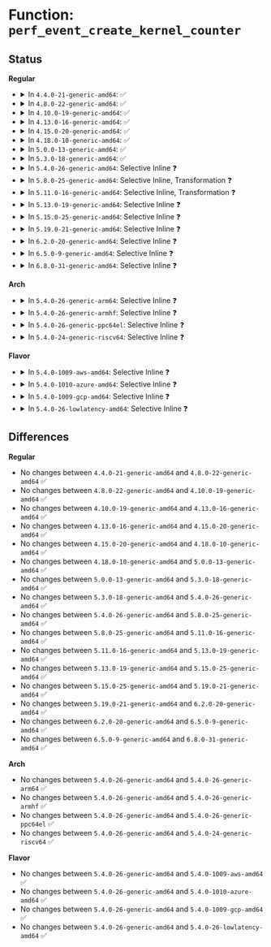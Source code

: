 # Function: <code>perf_event_create_kernel_counter</code>

## Status
<b>Regular</b>
<ul>
<li>
<details>
<summary>In <code>4.4.0-21-generic-amd64</code>: ✅</summary>

```c
struct perf_event * perf_event_create_kernel_counter(struct perf_event_attr * attr, int cpu, struct task_struct * task, perf_overflow_handler_t overflow_handler, void * context)
```

```json
{
  "name": "perf_event_create_kernel_counter",
  "collision_type": "Unique Global",
  "inline_type": "No",
  "funcs": [
    {
      "addr": 18446744071580420992,
      "name": "perf_event_create_kernel_counter",
      "external": true,
      "loc": "kernel/events/core.c:8606",
      "file": "kernel/events/core.c",
      "inline": "seen, unknown",
      "caller_inline": [],
      "caller_func": [
        "kernel/watchdog.c:watchdog_enable",
        "kernel/events/hw_breakpoint.c:register_user_hw_breakpoint",
        "kernel/events/hw_breakpoint.c:register_wide_hw_breakpoint"
      ]
    }
  ],
  "symbols": [
    {
      "addr": 18446744071580420992,
      "name": "perf_event_create_kernel_counter",
      "section": ".text",
      "bind": "STB_GLOBAL",
      "size": 340
    }
  ]
}
```
</details>
</li>
<li>
<details>
<summary>In <code>4.8.0-22-generic-amd64</code>: ✅</summary>

```c
struct perf_event * perf_event_create_kernel_counter(struct perf_event_attr * attr, int cpu, struct task_struct * task, perf_overflow_handler_t overflow_handler, void * context)
```

```json
{
  "name": "perf_event_create_kernel_counter",
  "collision_type": "Unique Global",
  "inline_type": "No",
  "funcs": [
    {
      "addr": 18446744071580493648,
      "name": "perf_event_create_kernel_counter",
      "external": true,
      "loc": "kernel/events/core.c:9786",
      "file": "kernel/events/core.c",
      "inline": "seen, unknown",
      "caller_inline": [],
      "caller_func": [
        "kernel/watchdog.c:watchdog_enable",
        "kernel/events/hw_breakpoint.c:register_wide_hw_breakpoint",
        "kernel/events/hw_breakpoint.c:register_user_hw_breakpoint"
      ]
    }
  ],
  "symbols": [
    {
      "addr": 18446744071580493648,
      "name": "perf_event_create_kernel_counter",
      "section": ".text",
      "bind": "STB_GLOBAL",
      "size": 311
    }
  ]
}
```
</details>
</li>
<li>
<details>
<summary>In <code>4.10.0-19-generic-amd64</code>: ✅</summary>

```c
struct perf_event * perf_event_create_kernel_counter(struct perf_event_attr * attr, int cpu, struct task_struct * task, perf_overflow_handler_t overflow_handler, void * context)
```

```json
{
  "name": "perf_event_create_kernel_counter",
  "collision_type": "Unique Global",
  "inline_type": "No",
  "funcs": [
    {
      "addr": 18446744071580557104,
      "name": "perf_event_create_kernel_counter",
      "external": true,
      "loc": "kernel/events/core.c:10046",
      "file": "kernel/events/core.c",
      "inline": "seen, unknown",
      "caller_inline": [],
      "caller_func": [
        "kernel/watchdog_hld.c:watchdog_nmi_enable",
        "kernel/events/hw_breakpoint.c:register_wide_hw_breakpoint",
        "kernel/events/hw_breakpoint.c:register_user_hw_breakpoint"
      ]
    }
  ],
  "symbols": [
    {
      "addr": 18446744071580557104,
      "name": "perf_event_create_kernel_counter",
      "section": ".text",
      "bind": "STB_GLOBAL",
      "size": 311
    }
  ]
}
```
</details>
</li>
<li>
<details>
<summary>In <code>4.13.0-16-generic-amd64</code>: ✅</summary>

```c
struct perf_event * perf_event_create_kernel_counter(struct perf_event_attr * attr, int cpu, struct task_struct * task, perf_overflow_handler_t overflow_handler, void * context)
```

```json
{
  "name": "perf_event_create_kernel_counter",
  "collision_type": "Unique Global",
  "inline_type": "No",
  "funcs": [
    {
      "addr": 18446744071580587760,
      "name": "perf_event_create_kernel_counter",
      "external": true,
      "loc": "kernel/events/core.c:10278",
      "file": "kernel/events/core.c",
      "inline": "seen, unknown",
      "caller_inline": [],
      "caller_func": [
        "kernel/watchdog_hld.c:watchdog_nmi_enable",
        "kernel/watchdog_hld.c:watchdog_nmi_enable",
        "kernel/events/hw_breakpoint.c:register_wide_hw_breakpoint",
        "kernel/events/hw_breakpoint.c:register_user_hw_breakpoint"
      ]
    }
  ],
  "symbols": [
    {
      "addr": 18446744071580587760,
      "name": "perf_event_create_kernel_counter",
      "section": ".text",
      "bind": "STB_GLOBAL",
      "size": 304
    }
  ]
}
```
</details>
</li>
<li>
<details>
<summary>In <code>4.15.0-20-generic-amd64</code>: ✅</summary>

```c
struct perf_event * perf_event_create_kernel_counter(struct perf_event_attr * attr, int cpu, struct task_struct * task, perf_overflow_handler_t overflow_handler, void * context)
```

```json
{
  "name": "perf_event_create_kernel_counter",
  "collision_type": "Unique Global",
  "inline_type": "No",
  "funcs": [
    {
      "addr": 18446744071580667712,
      "name": "perf_event_create_kernel_counter",
      "external": true,
      "loc": "kernel/events/core.c:10310",
      "file": "kernel/events/core.c",
      "inline": "seen, unknown",
      "caller_inline": [],
      "caller_func": [
        "kernel/watchdog_hld.c:hardlockup_detector_event_create",
        "kernel/events/hw_breakpoint.c:register_wide_hw_breakpoint",
        "kernel/events/hw_breakpoint.c:register_user_hw_breakpoint"
      ]
    }
  ],
  "symbols": [
    {
      "addr": 18446744071580667712,
      "name": "perf_event_create_kernel_counter",
      "section": ".text",
      "bind": "STB_GLOBAL",
      "size": 304
    }
  ]
}
```
</details>
</li>
<li>
<details>
<summary>In <code>4.18.0-10-generic-amd64</code>: ✅</summary>

```c
struct perf_event * perf_event_create_kernel_counter(struct perf_event_attr * attr, int cpu, struct task_struct * task, perf_overflow_handler_t overflow_handler, void * context)
```

```json
{
  "name": "perf_event_create_kernel_counter",
  "collision_type": "Unique Global",
  "inline_type": "No",
  "funcs": [
    {
      "addr": 18446744071580799296,
      "name": "perf_event_create_kernel_counter",
      "external": true,
      "loc": "kernel/events/core.c:10840",
      "file": "kernel/events/core.c",
      "inline": "seen, unknown",
      "caller_inline": [],
      "caller_func": [
        "kernel/watchdog_hld.c:hardlockup_detector_event_create",
        "kernel/events/hw_breakpoint.c:register_wide_hw_breakpoint",
        "kernel/events/hw_breakpoint.c:register_user_hw_breakpoint"
      ]
    }
  ],
  "symbols": [
    {
      "addr": 18446744071580799296,
      "name": "perf_event_create_kernel_counter",
      "section": ".text",
      "bind": "STB_GLOBAL",
      "size": 309
    }
  ]
}
```
</details>
</li>
<li>
<details>
<summary>In <code>5.0.0-13-generic-amd64</code>: ✅</summary>

```c
struct perf_event * perf_event_create_kernel_counter(struct perf_event_attr * attr, int cpu, struct task_struct * task, perf_overflow_handler_t overflow_handler, void * context)
```

```json
{
  "name": "perf_event_create_kernel_counter",
  "collision_type": "Unique Global",
  "inline_type": "No",
  "funcs": [
    {
      "addr": 18446744071580865856,
      "name": "perf_event_create_kernel_counter",
      "external": true,
      "loc": "kernel/events/core.c:10883",
      "file": "kernel/events/core.c",
      "inline": "seen, unknown",
      "caller_inline": [],
      "caller_func": [
        "kernel/watchdog_hld.c:hardlockup_detector_event_create",
        "kernel/events/hw_breakpoint.c:register_wide_hw_breakpoint",
        "kernel/events/hw_breakpoint.c:register_user_hw_breakpoint"
      ]
    }
  ],
  "symbols": [
    {
      "addr": 18446744071580865856,
      "name": "perf_event_create_kernel_counter",
      "section": ".text",
      "bind": "STB_GLOBAL",
      "size": 309
    }
  ]
}
```
</details>
</li>
<li>
<details>
<summary>In <code>5.3.0-18-generic-amd64</code>: ✅</summary>

```c
struct perf_event * perf_event_create_kernel_counter(struct perf_event_attr * attr, int cpu, struct task_struct * task, perf_overflow_handler_t overflow_handler, void * context)
```

```json
{
  "name": "perf_event_create_kernel_counter",
  "collision_type": "Unique Global",
  "inline_type": "No",
  "funcs": [
    {
      "addr": 18446744071580962688,
      "name": "perf_event_create_kernel_counter",
      "external": true,
      "loc": "kernel/events/core.c:11234",
      "file": "kernel/events/core.c",
      "inline": "seen, unknown",
      "caller_inline": [],
      "caller_func": [
        "kernel/watchdog_hld.c:hardlockup_detector_event_create",
        "kernel/events/hw_breakpoint.c:register_wide_hw_breakpoint",
        "kernel/events/hw_breakpoint.c:register_user_hw_breakpoint"
      ]
    }
  ],
  "symbols": [
    {
      "addr": 18446744071580962688,
      "name": "perf_event_create_kernel_counter",
      "section": ".text",
      "bind": "STB_GLOBAL",
      "size": 298
    }
  ]
}
```
</details>
</li>
<li>
<details>
<summary>In <code>5.4.0-26-generic-amd64</code>: Selective Inline ❓</summary>

```c
struct perf_event * perf_event_create_kernel_counter(struct perf_event_attr * attr, int cpu, struct task_struct * task, perf_overflow_handler_t overflow_handler, void * context)
```

```json
{
  "name": "perf_event_create_kernel_counter",
  "collision_type": "Unique Global",
  "inline_type": "Selective",
  "funcs": [
    {
      "addr": 18446744071581014896,
      "name": "perf_event_create_kernel_counter",
      "external": true,
      "loc": "kernel/events/core.c:11341",
      "file": "kernel/events/core.c",
      "inline": "not declared, inlined",
      "caller_inline": [],
      "caller_func": [
        "kernel/watchdog_hld.c:hardlockup_detector_event_create",
        "kernel/events/hw_breakpoint.c:register_wide_hw_breakpoint",
        "kernel/events/hw_breakpoint.c:register_user_hw_breakpoint"
      ]
    }
  ],
  "symbols": [
    {
      "addr": 18446744071581014896,
      "name": "perf_event_create_kernel_counter",
      "section": ".text",
      "bind": "STB_GLOBAL",
      "size": 315
    }
  ]
}
```
</details>
</li>
<li>
<details>
<summary>In <code>5.8.0-25-generic-amd64</code>: Selective Inline, Transformation ❓</summary>

```c
struct perf_event * perf_event_create_kernel_counter(struct perf_event_attr * attr, int cpu, struct task_struct * task, perf_overflow_handler_t overflow_handler, void * context)
```

```json
{
  "name": "perf_event_create_kernel_counter",
  "collision_type": "Unique Global",
  "inline_type": "Selective",
  "funcs": [
    {
      "addr": 18446744071581194912,
      "name": "perf_event_create_kernel_counter",
      "external": true,
      "loc": "kernel/events/core.c:11944",
      "file": "kernel/events/core.c",
      "inline": "not declared, inlined",
      "caller_inline": [],
      "caller_func": [
        "kernel/watchdog_hld.c:hardlockup_detector_event_create",
        "kernel/events/hw_breakpoint.c:register_wide_hw_breakpoint",
        "kernel/events/hw_breakpoint.c:register_user_hw_breakpoint"
      ]
    }
  ],
  "symbols": [
    {
      "addr": 18446744071581194912,
      "name": "perf_event_create_kernel_counter.part.0",
      "section": ".text",
      "bind": "STB_LOCAL",
      "size": 347
    },
    {
      "addr": 18446744071581195264,
      "name": "perf_event_create_kernel_counter",
      "section": ".text",
      "bind": "STB_GLOBAL",
      "size": 25
    }
  ]
}
```
</details>
</li>
<li>
<details>
<summary>In <code>5.11.0-16-generic-amd64</code>: Selective Inline, Transformation ❓</summary>

```c
struct perf_event * perf_event_create_kernel_counter(struct perf_event_attr * attr, int cpu, struct task_struct * task, perf_overflow_handler_t overflow_handler, void * context)
```

```json
{
  "name": "perf_event_create_kernel_counter",
  "collision_type": "Unique Global",
  "inline_type": "Selective",
  "funcs": [
    {
      "addr": 18446744071581236832,
      "name": "perf_event_create_kernel_counter",
      "external": true,
      "loc": "kernel/events/core.c:12228",
      "file": "kernel/events/core.c",
      "inline": "not declared, inlined",
      "caller_inline": [],
      "caller_func": [
        "kernel/watchdog_hld.c:hardlockup_detector_event_create",
        "kernel/events/hw_breakpoint.c:register_wide_hw_breakpoint",
        "kernel/events/hw_breakpoint.c:register_user_hw_breakpoint"
      ]
    }
  ],
  "symbols": [
    {
      "addr": 18446744071581236832,
      "name": "perf_event_create_kernel_counter.part.0",
      "section": ".text",
      "bind": "STB_LOCAL",
      "size": 344
    },
    {
      "addr": 18446744071581237184,
      "name": "perf_event_create_kernel_counter",
      "section": ".text",
      "bind": "STB_GLOBAL",
      "size": 25
    }
  ]
}
```
</details>
</li>
<li>
<details>
<summary>In <code>5.13.0-19-generic-amd64</code>: Selective Inline ❓</summary>

```c
struct perf_event * perf_event_create_kernel_counter(struct perf_event_attr * attr, int cpu, struct task_struct * task, perf_overflow_handler_t overflow_handler, void * context)
```

```json
{
  "name": "perf_event_create_kernel_counter",
  "collision_type": "Unique Global",
  "inline_type": "Selective",
  "funcs": [
    {
      "addr": 18446744071581252896,
      "name": "perf_event_create_kernel_counter",
      "external": true,
      "loc": "kernel/events/core.c:12418",
      "file": "kernel/events/core.c",
      "inline": "not declared, inlined",
      "caller_inline": [],
      "caller_func": [
        "kernel/watchdog_hld.c:hardlockup_detector_event_create",
        "kernel/events/hw_breakpoint.c:register_wide_hw_breakpoint",
        "kernel/events/hw_breakpoint.c:register_user_hw_breakpoint"
      ]
    }
  ],
  "symbols": [
    {
      "addr": 18446744071581252896,
      "name": "perf_event_create_kernel_counter",
      "section": ".text",
      "bind": "STB_GLOBAL",
      "size": 372
    }
  ]
}
```
</details>
</li>
<li>
<details>
<summary>In <code>5.15.0-25-generic-amd64</code>: Selective Inline ❓</summary>

```c
struct perf_event * perf_event_create_kernel_counter(struct perf_event_attr * attr, int cpu, struct task_struct * task, perf_overflow_handler_t overflow_handler, void * context)
```

```json
{
  "name": "perf_event_create_kernel_counter",
  "collision_type": "Unique Global",
  "inline_type": "Selective",
  "funcs": [
    {
      "addr": 18446744071581496800,
      "name": "perf_event_create_kernel_counter",
      "external": true,
      "loc": "kernel/events/core.c:12539",
      "file": "kernel/events/core.c",
      "inline": "not declared, inlined",
      "caller_inline": [],
      "caller_func": [
        "kernel/watchdog_hld.c:hardlockup_detector_event_create",
        "kernel/events/hw_breakpoint.c:register_wide_hw_breakpoint",
        "kernel/events/hw_breakpoint.c:register_user_hw_breakpoint"
      ]
    }
  ],
  "symbols": [
    {
      "addr": 18446744071581496800,
      "name": "perf_event_create_kernel_counter",
      "section": ".text",
      "bind": "STB_GLOBAL",
      "size": 372
    }
  ]
}
```
</details>
</li>
<li>
<details>
<summary>In <code>5.19.0-21-generic-amd64</code>: Selective Inline ❓</summary>

```c
struct perf_event * perf_event_create_kernel_counter(struct perf_event_attr * attr, int cpu, struct task_struct * task, perf_overflow_handler_t overflow_handler, void * context)
```

```json
{
  "name": "perf_event_create_kernel_counter",
  "collision_type": "Unique Global",
  "inline_type": "Selective",
  "funcs": [
    {
      "addr": 18446744071581842832,
      "name": "perf_event_create_kernel_counter",
      "external": true,
      "loc": "kernel/events/core.c:12509",
      "file": "kernel/events/core.c",
      "inline": "not declared, inlined",
      "caller_inline": [],
      "caller_func": [
        "kernel/watchdog_hld.c:hardlockup_detector_event_create",
        "kernel/events/hw_breakpoint.c:register_wide_hw_breakpoint",
        "kernel/events/hw_breakpoint.c:register_user_hw_breakpoint"
      ]
    }
  ],
  "symbols": [
    {
      "addr": 18446744071581842832,
      "name": "perf_event_create_kernel_counter",
      "section": ".text",
      "bind": "STB_GLOBAL",
      "size": 385
    }
  ]
}
```
</details>
</li>
<li>
<details>
<summary>In <code>6.2.0-20-generic-amd64</code>: Selective Inline ❓</summary>

```c
struct perf_event * perf_event_create_kernel_counter(struct perf_event_attr * attr, int cpu, struct task_struct * task, perf_overflow_handler_t overflow_handler, void * context)
```

```json
{
  "name": "perf_event_create_kernel_counter",
  "collision_type": "Unique Global",
  "inline_type": "Selective",
  "funcs": [
    {
      "addr": 18446744071582269584,
      "name": "perf_event_create_kernel_counter",
      "external": true,
      "loc": "kernel/events/core.c:12708",
      "file": "kernel/events/core.c",
      "inline": "not declared, inlined",
      "caller_inline": [],
      "caller_func": [
        "kernel/watchdog_hld.c:hardlockup_detector_event_create",
        "kernel/events/hw_breakpoint.c:register_wide_hw_breakpoint",
        "kernel/events/hw_breakpoint.c:register_user_hw_breakpoint"
      ]
    }
  ],
  "symbols": [
    {
      "addr": 18446744071582269584,
      "name": "perf_event_create_kernel_counter",
      "section": ".text",
      "bind": "STB_GLOBAL",
      "size": 485
    }
  ]
}
```
</details>
</li>
<li>
<details>
<summary>In <code>6.5.0-9-generic-amd64</code>: Selective Inline ❓</summary>

```c
struct perf_event * perf_event_create_kernel_counter(struct perf_event_attr * attr, int cpu, struct task_struct * task, perf_overflow_handler_t overflow_handler, void * context)
```

```json
{
  "name": "perf_event_create_kernel_counter",
  "collision_type": "Unique Global",
  "inline_type": "Selective",
  "funcs": [
    {
      "addr": 18446744071582470432,
      "name": "perf_event_create_kernel_counter",
      "external": true,
      "loc": "kernel/events/core.c:12748",
      "file": "kernel/events/core.c",
      "inline": "not declared, inlined",
      "caller_inline": [],
      "caller_func": [
        "kernel/watchdog_perf.c:hardlockup_detector_event_create",
        "kernel/events/hw_breakpoint.c:register_wide_hw_breakpoint",
        "kernel/events/hw_breakpoint.c:register_user_hw_breakpoint"
      ]
    }
  ],
  "symbols": [
    {
      "addr": 18446744071582470432,
      "name": "perf_event_create_kernel_counter",
      "section": ".text",
      "bind": "STB_GLOBAL",
      "size": 499
    }
  ]
}
```
</details>
</li>
<li>
<details>
<summary>In <code>6.8.0-31-generic-amd64</code>: Selective Inline ❓</summary>

```c
struct perf_event * perf_event_create_kernel_counter(struct perf_event_attr * attr, int cpu, struct task_struct * task, perf_overflow_handler_t overflow_handler, void * context)
```

```json
{
  "name": "perf_event_create_kernel_counter",
  "collision_type": "Unique Global",
  "inline_type": "Selective",
  "funcs": [
    {
      "addr": 18446744071582639184,
      "name": "perf_event_create_kernel_counter",
      "external": true,
      "loc": "kernel/events/core.c:12832",
      "file": "kernel/events/core.c",
      "inline": "not declared, inlined",
      "caller_inline": [],
      "caller_func": [
        "kernel/watchdog_perf.c:hardlockup_detector_event_create",
        "kernel/events/hw_breakpoint.c:register_wide_hw_breakpoint",
        "kernel/events/hw_breakpoint.c:register_user_hw_breakpoint"
      ]
    }
  ],
  "symbols": [
    {
      "addr": 18446744071582639184,
      "name": "perf_event_create_kernel_counter",
      "section": ".text",
      "bind": "STB_GLOBAL",
      "size": 499
    }
  ]
}
```
</details>
</li>
</ul>
<b>Arch</b>
<ul>
<li>
<details>
<summary>In <code>5.4.0-26-generic-arm64</code>: Selective Inline ❓</summary>

```c
struct perf_event * perf_event_create_kernel_counter(struct perf_event_attr * attr, int cpu, struct task_struct * task, perf_overflow_handler_t overflow_handler, void * context)
```

```json
{
  "name": "perf_event_create_kernel_counter",
  "collision_type": "Unique Global",
  "inline_type": "Selective",
  "funcs": [
    {
      "addr": 18446603336492367896,
      "name": "perf_event_create_kernel_counter",
      "external": true,
      "loc": "kernel/events/core.c:11341",
      "file": "kernel/events/core.c",
      "inline": "not declared, inlined",
      "caller_inline": [],
      "caller_func": [
        "virt/kvm/arm/pmu.c:kvm_pmu_create_perf_event",
        "virt/kvm/arm/pmu.c:kvm_pmu_create_perf_event",
        "kernel/events/hw_breakpoint.c:register_wide_hw_breakpoint",
        "kernel/events/hw_breakpoint.c:register_user_hw_breakpoint"
      ]
    }
  ],
  "symbols": [
    {
      "addr": 18446603336492367896,
      "name": "perf_event_create_kernel_counter",
      "section": ".text",
      "bind": "STB_GLOBAL",
      "size": 328
    }
  ]
}
```
</details>
</li>
<li>
<details>
<summary>In <code>5.4.0-26-generic-armhf</code>: Selective Inline ❓</summary>

```c
struct perf_event * perf_event_create_kernel_counter(struct perf_event_attr * attr, int cpu, struct task_struct * task, perf_overflow_handler_t overflow_handler, void * context)
```

```json
{
  "name": "perf_event_create_kernel_counter",
  "collision_type": "Unique Global",
  "inline_type": "Selective",
  "funcs": [
    {
      "addr": 3226252752,
      "name": "perf_event_create_kernel_counter",
      "external": true,
      "loc": "kernel/events/core.c:11341",
      "file": "kernel/events/core.c",
      "inline": "not declared, inlined",
      "caller_inline": [],
      "caller_func": [
        "kernel/events/hw_breakpoint.c:register_wide_hw_breakpoint",
        "kernel/events/hw_breakpoint.c:register_user_hw_breakpoint"
      ]
    }
  ],
  "symbols": [
    {
      "addr": 3226252752,
      "name": "perf_event_create_kernel_counter",
      "section": ".text",
      "bind": "STB_GLOBAL",
      "size": 368
    }
  ]
}
```
</details>
</li>
<li>
<details>
<summary>In <code>5.4.0-26-generic-ppc64el</code>: Selective Inline ❓</summary>

```c
struct perf_event * perf_event_create_kernel_counter(struct perf_event_attr * attr, int cpu, struct task_struct * task, perf_overflow_handler_t overflow_handler, void * context)
```

```json
{
  "name": "perf_event_create_kernel_counter",
  "collision_type": "Unique Global",
  "inline_type": "Selective",
  "funcs": [
    {
      "addr": 13835058055285621360,
      "name": "perf_event_create_kernel_counter",
      "external": true,
      "loc": "kernel/events/core.c:11341",
      "file": "kernel/events/core.c",
      "inline": "not declared, inlined",
      "caller_inline": [],
      "caller_func": [
        "kernel/events/hw_breakpoint.c:register_wide_hw_breakpoint",
        "kernel/events/hw_breakpoint.c:register_user_hw_breakpoint"
      ]
    }
  ],
  "symbols": [
    {
      "addr": 13835058055285621360,
      "name": "perf_event_create_kernel_counter",
      "section": ".text",
      "bind": "STB_GLOBAL",
      "size": 560
    }
  ]
}
```
</details>
</li>
<li>
<details>
<summary>In <code>5.4.0-24-generic-riscv64</code>: Selective Inline ❓</summary>

```c
struct perf_event * perf_event_create_kernel_counter(struct perf_event_attr * attr, int cpu, struct task_struct * task, perf_overflow_handler_t overflow_handler, void * context)
```

```json
{
  "name": "perf_event_create_kernel_counter",
  "collision_type": "Unique Global",
  "inline_type": "Selective",
  "funcs": [
    {
      "addr": 18446743936272475818,
      "name": "perf_event_create_kernel_counter",
      "external": true,
      "loc": "kernel/events/core.c:11341",
      "file": "kernel/events/core.c",
      "inline": "not declared, inlined",
      "caller_inline": [],
      "caller_func": []
    }
  ],
  "symbols": [
    {
      "addr": 18446743936272475818,
      "name": "perf_event_create_kernel_counter",
      "section": ".text",
      "bind": "STB_GLOBAL",
      "size": 288
    }
  ]
}
```
</details>
</li>
</ul>
<b>Flavor</b>
<ul>
<li>
<details>
<summary>In <code>5.4.0-1009-aws-amd64</code>: Selective Inline ❓</summary>

```c
struct perf_event * perf_event_create_kernel_counter(struct perf_event_attr * attr, int cpu, struct task_struct * task, perf_overflow_handler_t overflow_handler, void * context)
```

```json
{
  "name": "perf_event_create_kernel_counter",
  "collision_type": "Unique Global",
  "inline_type": "Selective",
  "funcs": [
    {
      "addr": 18446744071580983744,
      "name": "perf_event_create_kernel_counter",
      "external": true,
      "loc": "kernel/events/core.c:11341",
      "file": "kernel/events/core.c",
      "inline": "not declared, inlined",
      "caller_inline": [],
      "caller_func": [
        "kernel/watchdog_hld.c:hardlockup_detector_event_create",
        "kernel/events/hw_breakpoint.c:register_wide_hw_breakpoint",
        "kernel/events/hw_breakpoint.c:register_user_hw_breakpoint"
      ]
    }
  ],
  "symbols": [
    {
      "addr": 18446744071580983744,
      "name": "perf_event_create_kernel_counter",
      "section": ".text",
      "bind": "STB_GLOBAL",
      "size": 315
    }
  ]
}
```
</details>
</li>
<li>
<details>
<summary>In <code>5.4.0-1010-azure-amd64</code>: Selective Inline ❓</summary>

```c
struct perf_event * perf_event_create_kernel_counter(struct perf_event_attr * attr, int cpu, struct task_struct * task, perf_overflow_handler_t overflow_handler, void * context)
```

```json
{
  "name": "perf_event_create_kernel_counter",
  "collision_type": "Unique Global",
  "inline_type": "Selective",
  "funcs": [
    {
      "addr": 18446744071580929968,
      "name": "perf_event_create_kernel_counter",
      "external": true,
      "loc": "kernel/events/core.c:11341",
      "file": "kernel/events/core.c",
      "inline": "not declared, inlined",
      "caller_inline": [],
      "caller_func": [
        "kernel/watchdog_hld.c:hardlockup_detector_event_create",
        "kernel/events/hw_breakpoint.c:register_wide_hw_breakpoint",
        "kernel/events/hw_breakpoint.c:register_user_hw_breakpoint"
      ]
    }
  ],
  "symbols": [
    {
      "addr": 18446744071580929968,
      "name": "perf_event_create_kernel_counter",
      "section": ".text",
      "bind": "STB_GLOBAL",
      "size": 315
    }
  ]
}
```
</details>
</li>
<li>
<details>
<summary>In <code>5.4.0-1009-gcp-amd64</code>: Selective Inline ❓</summary>

```c
struct perf_event * perf_event_create_kernel_counter(struct perf_event_attr * attr, int cpu, struct task_struct * task, perf_overflow_handler_t overflow_handler, void * context)
```

```json
{
  "name": "perf_event_create_kernel_counter",
  "collision_type": "Unique Global",
  "inline_type": "Selective",
  "funcs": [
    {
      "addr": 18446744071580974944,
      "name": "perf_event_create_kernel_counter",
      "external": true,
      "loc": "kernel/events/core.c:11341",
      "file": "kernel/events/core.c",
      "inline": "not declared, inlined",
      "caller_inline": [],
      "caller_func": [
        "kernel/watchdog_hld.c:hardlockup_detector_event_create",
        "kernel/events/hw_breakpoint.c:register_wide_hw_breakpoint",
        "kernel/events/hw_breakpoint.c:register_user_hw_breakpoint"
      ]
    }
  ],
  "symbols": [
    {
      "addr": 18446744071580974944,
      "name": "perf_event_create_kernel_counter",
      "section": ".text",
      "bind": "STB_GLOBAL",
      "size": 315
    }
  ]
}
```
</details>
</li>
<li>
<details>
<summary>In <code>5.4.0-26-lowlatency-amd64</code>: Selective Inline ❓</summary>

```c
struct perf_event * perf_event_create_kernel_counter(struct perf_event_attr * attr, int cpu, struct task_struct * task, perf_overflow_handler_t overflow_handler, void * context)
```

```json
{
  "name": "perf_event_create_kernel_counter",
  "collision_type": "Unique Global",
  "inline_type": "Selective",
  "funcs": [
    {
      "addr": 18446744071581035776,
      "name": "perf_event_create_kernel_counter",
      "external": true,
      "loc": "kernel/events/core.c:11341",
      "file": "kernel/events/core.c",
      "inline": "not declared, inlined",
      "caller_inline": [],
      "caller_func": [
        "kernel/watchdog_hld.c:hardlockup_detector_event_create",
        "kernel/events/hw_breakpoint.c:register_wide_hw_breakpoint",
        "kernel/events/hw_breakpoint.c:register_user_hw_breakpoint"
      ]
    }
  ],
  "symbols": [
    {
      "addr": 18446744071581035776,
      "name": "perf_event_create_kernel_counter",
      "section": ".text",
      "bind": "STB_GLOBAL",
      "size": 315
    }
  ]
}
```
</details>
</li>
</ul>

## Differences
<b>Regular</b>
<ul>
<li>
No changes between <code>4.4.0-21-generic-amd64</code> and <code>4.8.0-22-generic-amd64</code> ✅
</li>
<li>
No changes between <code>4.8.0-22-generic-amd64</code> and <code>4.10.0-19-generic-amd64</code> ✅
</li>
<li>
No changes between <code>4.10.0-19-generic-amd64</code> and <code>4.13.0-16-generic-amd64</code> ✅
</li>
<li>
No changes between <code>4.13.0-16-generic-amd64</code> and <code>4.15.0-20-generic-amd64</code> ✅
</li>
<li>
No changes between <code>4.15.0-20-generic-amd64</code> and <code>4.18.0-10-generic-amd64</code> ✅
</li>
<li>
No changes between <code>4.18.0-10-generic-amd64</code> and <code>5.0.0-13-generic-amd64</code> ✅
</li>
<li>
No changes between <code>5.0.0-13-generic-amd64</code> and <code>5.3.0-18-generic-amd64</code> ✅
</li>
<li>
No changes between <code>5.3.0-18-generic-amd64</code> and <code>5.4.0-26-generic-amd64</code> ✅
</li>
<li>
No changes between <code>5.4.0-26-generic-amd64</code> and <code>5.8.0-25-generic-amd64</code> ✅
</li>
<li>
No changes between <code>5.8.0-25-generic-amd64</code> and <code>5.11.0-16-generic-amd64</code> ✅
</li>
<li>
No changes between <code>5.11.0-16-generic-amd64</code> and <code>5.13.0-19-generic-amd64</code> ✅
</li>
<li>
No changes between <code>5.13.0-19-generic-amd64</code> and <code>5.15.0-25-generic-amd64</code> ✅
</li>
<li>
No changes between <code>5.15.0-25-generic-amd64</code> and <code>5.19.0-21-generic-amd64</code> ✅
</li>
<li>
No changes between <code>5.19.0-21-generic-amd64</code> and <code>6.2.0-20-generic-amd64</code> ✅
</li>
<li>
No changes between <code>6.2.0-20-generic-amd64</code> and <code>6.5.0-9-generic-amd64</code> ✅
</li>
<li>
No changes between <code>6.5.0-9-generic-amd64</code> and <code>6.8.0-31-generic-amd64</code> ✅
</li>
</ul>
<b>Arch</b>
<ul>
<li>
No changes between <code>5.4.0-26-generic-amd64</code> and <code>5.4.0-26-generic-arm64</code> ✅
</li>
<li>
No changes between <code>5.4.0-26-generic-amd64</code> and <code>5.4.0-26-generic-armhf</code> ✅
</li>
<li>
No changes between <code>5.4.0-26-generic-amd64</code> and <code>5.4.0-26-generic-ppc64el</code> ✅
</li>
<li>
No changes between <code>5.4.0-26-generic-amd64</code> and <code>5.4.0-24-generic-riscv64</code> ✅
</li>
</ul>
<b>Flavor</b>
<ul>
<li>
No changes between <code>5.4.0-26-generic-amd64</code> and <code>5.4.0-1009-aws-amd64</code> ✅
</li>
<li>
No changes between <code>5.4.0-26-generic-amd64</code> and <code>5.4.0-1010-azure-amd64</code> ✅
</li>
<li>
No changes between <code>5.4.0-26-generic-amd64</code> and <code>5.4.0-1009-gcp-amd64</code> ✅
</li>
<li>
No changes between <code>5.4.0-26-generic-amd64</code> and <code>5.4.0-26-lowlatency-amd64</code> ✅
</li>
</ul>
